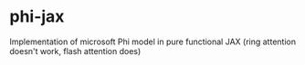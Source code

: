 # phi-jax
Implementation of microsoft Phi model in pure functional JAX (ring attention doesn't work, flash attention does)
